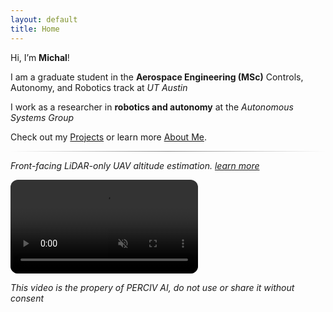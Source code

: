 ```yaml
---
layout: default
title: Home
---
```


Hi, I’m **Michal**!

I am a graduate student in the **Aerospace Engineering (MSc)** Controls, Autonomy, and Robotics track at *UT Austin* 

I work as a researcher in **robotics and autonomy** at the *Autonomous Systems Group*

Check out my [Projects](/projects/) or learn more [About Me](/about/).

<hr style="border: 0; height: 1px; 
           background: linear-gradient(to right, transparent, #888, transparent);">

*Front-facing LiDAR-only UAV altitude estimation. [learn more](/height_estimation/)*

<video autoplay loop muted playsinline preload="metadata" style="max-width:100%; height:auto; border-radius:12px;">
  <source src="{{ '/assets/pointcloud_demo.mp4' | relative_url }}" type="video/mp4">
  Your browser does not support the video tag.
</video>

*This video is the propery of PERCIV AI, do not use or share it without consent*
